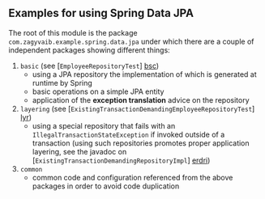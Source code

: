 Examples for using Spring Data JPA
----------------------------------

The root of this module is the package `com.zagyvaib.example.spring.data.jpa` under which there are a couple of independent
packages showing different things:

1. `basic` (see [`EmployeeRepositoryTest`] [bsc])
    - using a JPA repository the implementation of which is generated at runtime by Spring
    - basic operations on a simple JPA entity
    - application of the **exception translation** advice on the repository
2. `layering` (see [`ExistingTransactionDemandingEmployeeRepositoryTest`] [lyr])
    - using a special repository that fails with an `IllegalTransactionStateException` if invoked outside of a transaction (using such
    repositories promotes proper application layering, see the javadoc on [`ExistingTransactionDemandingRepositoryImpl`] [erdri])
3. `common`
    - common code and configuration referenced from the above packages in order to avoid code duplication

 [bsc]: src/test/java/com/zagyvaib/example/spring/data/jpa/basic/repository/EmployeeRepositoryTest.java
 [lyr]: src/test/java/com/zagyvaib/example/spring/data/jpa/layering/repository/ExistingTransactionDemandingEmployeeRepositoryTest.java
 [erdri]: src/main/java/com/zagyvaib/example/spring/data/jpa/layering/infrastructure/ExistingTransactionDemandingRepositoryImpl.java
 
